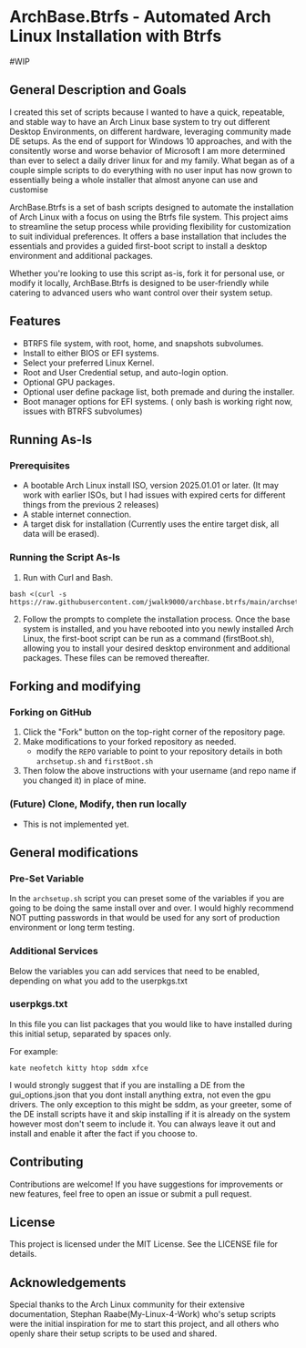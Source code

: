 # ArchBase.Btrfs - Automated Arch Linux Installation with Btrfs

#WIP

## General Description and Goals

I created this set of scripts because I wanted to have a quick, repeatable, and stable way to have an Arch Linux base system to try out different Desktop Environments, on different hardware, leveraging community made DE setups. As the end of support for Windows 10 approaches, and with the consitently worse and worse behavior of Microsoft I am more determined than ever to select a daily driver linux for and my family. What began as of a couple simple scripts to do everything with no user input has now grown to essentially being a whole installer that almost anyone can use and customise

ArchBase.Btrfs is a set of bash scripts designed to automate the installation of Arch Linux with a focus on using the Btrfs file system. This project aims to streamline the setup process while providing flexibility for customization to suit individual preferences. It offers a base installation that includes the essentials and provides a guided first-boot script to install a desktop environment and additional packages.

Whether you're looking to use this script as-is, fork it for personal use, or modify it locally, ArchBase.Btrfs is designed to be user-friendly while catering to advanced users who want control over their system setup.

## Features

- BTRFS file system, with root, home, and snapshots subvolumes.
- Install to either BIOS or EFI systems.
- Select your preferred Linux Kernel.
- Root and User Credential setup, and auto-login option.
- Optional GPU packages.
- Optional user define package list, both premade and during the installer.
- Boot manager options for EFI systems. ( only bash is working right now, issues with BTRFS subvolumes)

## Running As-Is

### Prerequisites
- A bootable Arch Linux install ISO, version 2025.01.01 or later. (It may work with earlier ISOs, but I had issues with expired certs for different things from the previous 2 releases)
- A stable internet connection.
- A target disk for installation (Currently uses the entire target disk, all data will be erased).

### Running the Script As-Is

1. Run with Curl and Bash.
```
bash <(curl -s https://raw.githubusercontent.com/jwalk9000/archbase.btrfs/main/archsetup.sh)
```

2. Follow the prompts to complete the installation process. Once the base system is installed, and you have rebooted into you newly installed Arch Linux, the first-boot script can be run as a command (firstBoot.sh), allowing you to install your desired desktop environment and additional packages. These files can be removed thereafter.


## Forking and modifying

### Forking on GitHub

1. Click the "Fork" button on the top-right corner of the repository page.
2. Make modifications to your forked repository as needed.
     - modify the ```REPO``` variable to point to your repository details in both ```archsetup.sh``` and ```firstBoot.sh```
3. Then folow the above instructions with your username (and repo name if you changed it) in place of mine.

### (Future) Clone, Modify, then run locally
 - This is not implemented yet.



## General modifications

### Pre-Set Variable

In the ```archsetup.sh``` script you can preset some of the variables if you are going to be doing the same install over and over. I would highly recommend NOT putting passwords in that would be used for any sort of production environment or long term testing. 

### Additional Services

Below the variables you can add services that need to be enabled, depending on what you add to the userpkgs.txt

### userpkgs.txt

In this file you can list packages that you would like to have installed during this initial setup, separated by spaces only. 

For example:
```
kate neofetch kitty htop sddm xfce
```

I would strongly suggest that if you are installing a DE from the gui_options.json that you dont install anything extra, not even the gpu drivers. The only exception to this might be sddm, as your greeter, some of the DE install scripts have it and skip installing if it is already on the system however most don't seem to include it. You can always leave it out and install and enable it after the fact if you choose to.


## Contributing

Contributions are welcome! If you have suggestions for improvements or new features, feel free to open an issue or submit a pull request.

## License

This project is licensed under the MIT License. See the LICENSE file for details.

## Acknowledgements

Special thanks to the Arch Linux community for their extensive documentation, Stephan Raabe(My-Linux-4-Work) who's setup scripts were the initial inspiration for me to start this project, and all others who openly share their setup scripts to be used and shared.